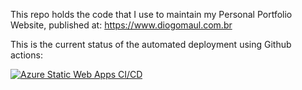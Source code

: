 This repo holds the code that I use to maintain my Personal Portfolio Website, published at: https://www.diogomaul.com.br

This is the current status of the automated deployment using Github actions: 

[![Azure Static Web Apps CI/CD](https://github.com/diogomaul/my-website/actions/workflows/azure-static-web-apps-white-dune-03becd40f.yml/badge.svg)](https://github.com/diogomaul/my-website/actions/workflows/azure-static-web-apps-white-dune-03becd40f.yml)
